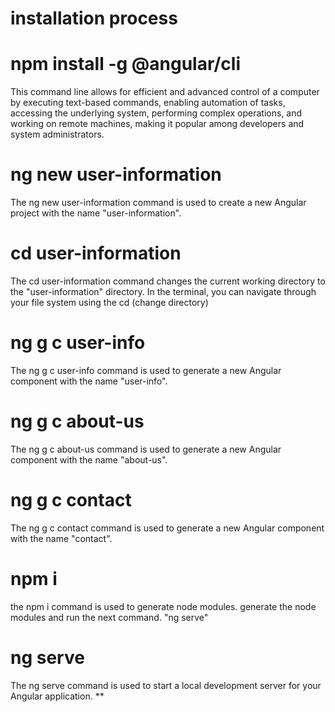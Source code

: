# installation process

# npm install -g @angular/cli

This command line allows for efficient and advanced control of a computer by executing text-based commands, enabling automation of tasks, accessing the underlying system, performing complex operations, and working on remote machines, making it popular among developers and system administrators.

# ng new user-information

The ng new user-information command is used to create a new Angular project with the name "user-information".

# cd user-information

The cd user-information command changes the current working directory to the "user-information" directory. In the terminal, you can navigate through your file system using the cd (change directory) 

# ng g c user-info

The ng g c user-info command is used to generate a new Angular component with the name "user-info".

# ng g c about-us

The ng g c about-us command is used to generate a new Angular component with the name "about-us".

# ng g c contact

The ng g c contact command is used to generate a new Angular component with the name "contact".


# npm i
the npm i command is used to generate node modules. generate the node modules and run the next command. "ng serve"
# ng serve

The ng serve command is used to start a local development server for your Angular application.
**